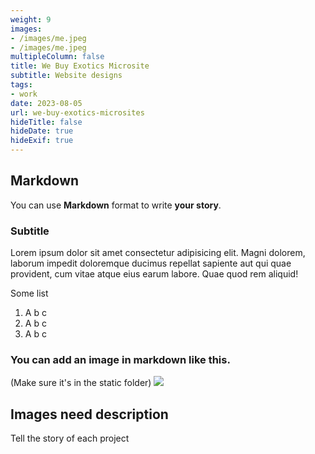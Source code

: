 ```yaml
---
weight: 9
images:
- /images/me.jpeg
- /images/me.jpeg
multipleColumn: false
title: We Buy Exotics Microsite
subtitle: Website designs
tags:
- work
date: 2023-08-05
url: we-buy-exotics-microsites
hideTitle: false
hideDate: true
hideExif: true
---
```


## Markdown

You can use **Markdown** format to write **your story**.

### Subtitle

Lorem ipsum dolor sit amet consectetur adipisicing elit. Magni dolorem, laborum impedit doloremque ducimus repellat sapiente aut qui quae provident, cum vitae atque eius earum labore. Quae quod rem aliquid!

Some list

1. A b c
2. A b c
3. A b c 

### You can add an image in markdown like this. 
(Make sure it's in the static folder)
![](/images/me.jpeg)

## Images need description
Tell the story of each project